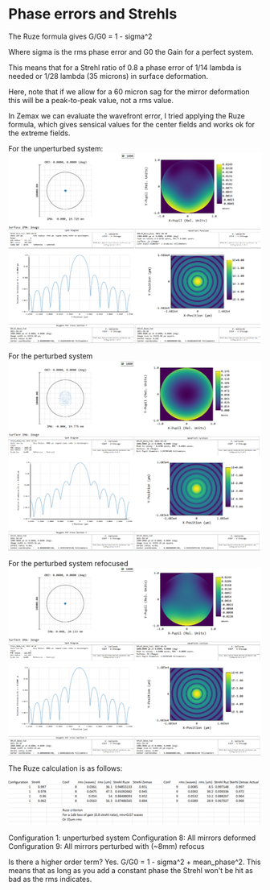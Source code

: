 # Phase errors and Strehls

The Ruze formula gives G/G0 = 1 - sigma^2

Where sigma is the rms phase error and G0 the Gain for a perfect system.

This means that for a Strehl ratio of 0.8 a phase error of 1/14 lambda is needed or 1/28 lambda (35 microns) in surface deformation.

Here, note that if we allow for a 60 micron sag for the mirror deformation this will be a peak-to-peak value, not a rms value.

In Zemax we can evaluate the wavefront error, I tried applying the Ruze formula, which gives sensical values for the center fields and works ok for the extreme fields.

For the unperturbed system:
![](wavefront_psf_spotdiag/fld1_conf1.png)

For the perturbed system
![](wavefront_psf_spotdiag/fld1_conf8.png)

For the perturbed system refocused
![](wavefront_psf_spotdiag/fld1_conf9.png)

The Ruze calculation is as follows:

![](wavefront_psf_spotdiag/ruze_table.png)

Configuration 1: unperturbed system
Configuration 8: All mirrors deformed
Configuration 9: All mirrors perturbed with (~8mm) refocus

Is there a higher order term? Yes. G/G0 = 1 - sigma^2 + mean_phase^2.
This means that as long as you add a constant phase the Strehl won't be hit as bad as the rms indicates.

